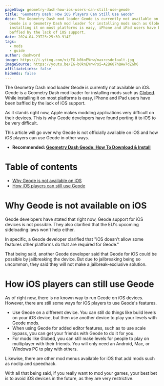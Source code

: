 ```yaml
---
pageSlug: geometry-dash-how-ios-users-can-still-use-geode
title: "Geometry Dash: How iOS Players Can Still Use Geode"
desc: The Geometry Dash mod loader Geode is currently not available on iOS.
  Geode is a Geometry Dash mod loader for installing mods such as Globed. While
  installing it on most platforms is easy, iPhone and iPad users have been
  baffled by the lack of iOS support.
date: 2024-04-23T23:25:39.914Z
tags:
  - mods
  - guide
author: dashword
image: https://i.ytimg.com/vi/EG-b0knEVnw/maxresdefault.jpg
imageSource: https://youtu.be/EG-b0knEVnw?si=A2B687hQAw7dZGh6
affiliateLinks: false
hideAds: false
---
```

The Geometry Dash mod loader Geode is currently not available on iOS. Geode is a Geometry Dash mod loader for installing mods such as [Globed](/posts/geometry-dash-multiplayer-how-to-download-and-install/). While installing it on most platforms is easy, iPhone and iPad users have been baffled by the lack of iOS support.

As it stands right now, Apple makes modding applications very difficult on their devices. This is why Geode developers have found porting it to iOS to be very difficult.

This article will go over why Geode is not officially available on iOS and how iOS players can use Geode in other ways.

* **Recommended: [Geometry Dash Geode: How To Download & Install](/posts/geometry-dash-geode-how-to-download-and-install/)**

# Table of contents

* [Why Geode is not available on iOS](#why-geode-is-not-available-on-ios)
* [How iOS players can still use Geode](#how-ios-players-can-still-use-geode)

# Why Geode is not available on iOS

Geode developers have stated that right now, Geode support for iOS devices is not possible. They also clarified that the EU's upcoming sideloading laws won't help either.

In specific, a Geode developer clarified that "iOS doesn't allow some features other platforms do that are required for Geode."

That being said, another Geode developer said that Geode for iOS could be possible by jailbreaking the device. But due to jailbreaking being so uncommon, they said they will not make a jailbreak-exclusive solution.

# How iOS players can still use Geode

As of right now, there is no known way to run Geode on iOS devices. However, there are still some ways for iOS players to use Geode's features.

- Use Geode on a different device. You can still do things like build levels on your iOS device, but then use another device to play your levels with Geode mods.
- When using Geode for added editor features, such as to use scale bypass, you can get your friends with Geode to do it for you.
- For mods like Globed, you can still make levels for people to play on multiplayer with their friends. You will only need an Android, Mac, or Windows PC to play with others.

Likewise, there are other mod menus available for iOS that add mods such as noclip and speedhack.

With all that being said, if you really want to mod your games, your best bet is to avoid iOS devices in the future, as they are very restrictive.